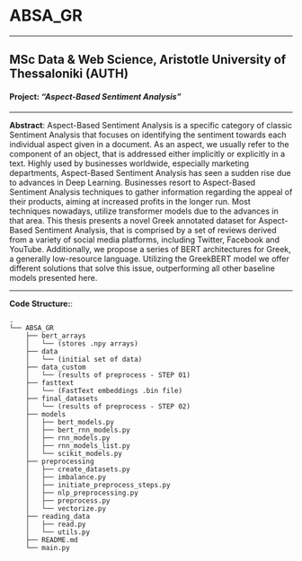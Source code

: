 # ABSA_GR
----------------------------------------------------
## MSc Data & Web Science, Aristotle University of Thessaloniki (AUTH)
#### Project: *“Aspect-Based Sentiment Analysis”*

----------------------------------------------------
**Abstract**:
Aspect-Based Sentiment Analysis is a specific category of classic Sentiment Analysis that focuses on identifying the sentiment towards each individual aspect given in a document. As an aspect, we usually refer to the component of an object, that is addressed either implicitly or explicitly in a text. Highly used by businesses worldwide, especially marketing departments, Aspect-Based Sentiment Analysis has seen a sudden rise due to advances in Deep Learning. Businesses resort to Aspect-Based Sentiment Analysis techniques to gather information regarding the appeal of their products, aiming at increased profits in the longer run. Most techniques nowadays, utilize transformer models due to the advances in that area. This thesis presents a novel Greek annotated dataset for Aspect-Based Sentiment Analysis, that is comprised by a set of reviews derived from a variety of social media platforms, including Twitter, Facebook and YouTube. Additionally, we propose a series of BERT architectures for Greek, a generally low-resource language.  Utilizing the GreekBERT model we offer different solutions that solve this issue, outperforming all other baseline models presented here.

----------------------------------------------------
**Code Structure:**:
```
.
└── ABSA_GR
    ├── bert_arrays
    │   └── (stores .npy arrays)
    ├── data
    │   └── (initial set of data)
    ├── data_custom
    │   └── (results of preprocess - STEP 01)
    ├── fasttext
    │   └── (FastText embeddings .bin file)
    ├── final_datasets
    │   └── (results of preprocess - STEP 02)
    ├── models
    │   ├── bert_models.py
    │   ├── bert_rnn_models.py
    │   ├── rnn_models.py
    │   ├── rnn_models_list.py
    │   └── scikit_models.py
    ├── preprocessing
    │   ├── create_datasets.py
    │   ├── imbalance.py
    │   ├── initiate_preprocess_steps.py
    │   ├── nlp_preprocessing.py
    │   ├── preprocess.py
    │   └── vectorize.py
    ├── reading_data
    │   ├── read.py
    │   └── utils.py
    ├── README.md
    └── main.py
```
